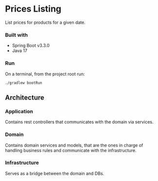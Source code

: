# Prices Listing

List prices for products for a given date.

### Built with

- Spring Boot v3.3.0
- Java 17

### Run

On a terminal, from the project root run:
```
./gradlew bootRun
```

## Architecture

### Application
Contains rest controllers that communicates with the domain via services.

### Domain
Contains domain services and models, that are the ones in charge of handling business rules and communicate with the infrastructure.

### Infrastructure
Serves as a bridge between the domain and DBs.

